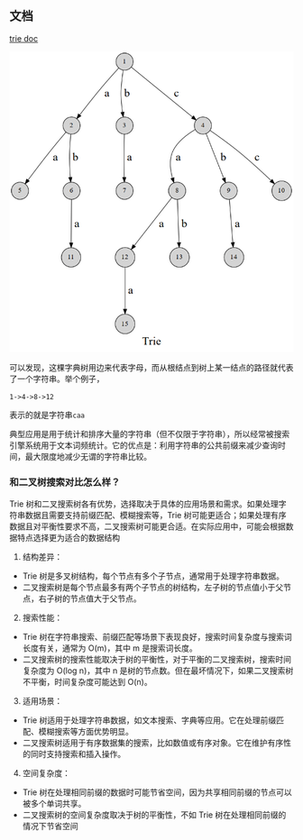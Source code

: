 ## 文档
[trie doc](https://oi-wiki.org/string/trie/)

![trie1结构](../../assets/img-others/trie1.png)

可以发现，这棵字典树用边来代表字母，而从根结点到树上某一结点的路径就代表了一个字符串。举个例子，
```
1->4->8->12 
```
表示的就是字符串`caa`

典型应用是用于统计和排序大量的字符串（但不仅限于字符串），所以经常被搜索引擎系统用于文本词频统计。它的优点是：利用字符串的公共前缀来减少查询时间，最大限度地减少无谓的字符串比较。

### 和二叉树搜索对比怎么样？
Trie 树和二叉搜索树各有优势，选择取决于具体的应用场景和需求。如果处理字符串数据且需要支持前缀匹配、模糊搜索等，Trie 树可能更适合；如果处理有序数据且对平衡性要求不高，二叉搜索树可能更合适。在实际应用中，可能会根据数据特点选择更为适合的数据结构
1. 结构差异：
  * Trie 树是多叉树结构，每个节点有多个子节点，通常用于处理字符串数据。
  * 二叉搜索树是每个节点最多有两个子节点的树结构，左子树的节点值小于父节点，右子树的节点值大于父节点。
2. 搜索性能：
  * Trie 树在字符串搜索、前缀匹配等场景下表现良好，搜索时间复杂度与搜索词长度有关，通常为 O(m)，其中 m 是搜索词长度。
  * 二叉搜索树的搜索性能取决于树的平衡性，对于平衡的二叉搜索树，搜索时间复杂度为 O(log n)，其中 n 是树的节点数。但在最坏情况下，如果二叉搜索树不平衡，时间复杂度可能达到 O(n)。
3. 适用场景：
  * Trie 树适用于处理字符串数据，如文本搜索、字典等应用。它在处理前缀匹配、模糊搜索等方面优势明显。
  * 二叉搜索树适用于有序数据集的搜索，比如数值或有序对象。它在维护有序性的同时支持搜索和插入操作。
4. 空间复杂度：
  * Trie 树在处理相同前缀的数据时可能节省空间，因为共享相同前缀的节点可以被多个单词共享。
  * 二叉搜索树的空间复杂度取决于树的平衡性，不如 Trie 树在处理相同前缀的情况下节省空间